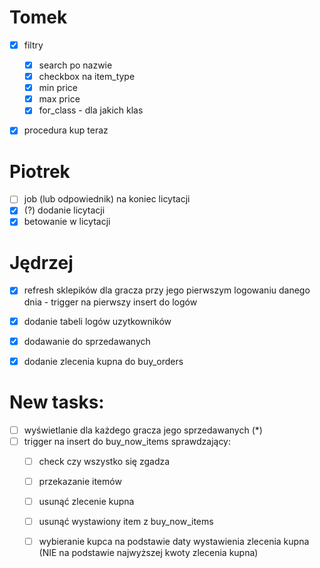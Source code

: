 # Tomek
- [x] filtry
  - [x] search po nazwie
  - [x] checkbox na item_type
  - [x] min price
  - [x] max price
  - [x] for_class - dla jakich klas
- [x] procedura kup teraz


# Piotrek
- [ ] job (lub odpowiednik) na koniec licytacji
- [x] (?) dodanie licytacji
- [x] betowanie w licytacji

# Jędrzej
- [x] refresh sklepików dla gracza przy jego pierwszym logowaniu danego dnia - trigger na pierwszy insert do logów 
- [x] dodanie tabeli logów uzytkowników
- [x] dodawanie do sprzedawanych
- [x] dodanie zlecenia kupna do buy_orders




# New tasks:
- [ ] wyświetlanie dla każdego gracza jego sprzedawanych (*)
- [ ] trigger na insert do buy_now_items sprawdzający:
  - [ ] check czy wszystko się zgadza
  - [ ] przekazanie itemów
  - [ ] usunąć zlecenie kupna
  - [ ] usunąć wystawiony item z buy_now_items
  - [ ] wybieranie kupca na podstawie daty wystawienia zlecenia kupna (NIE na podstawie najwyższej kwoty zlecenia kupna)


